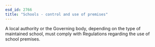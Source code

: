 ```yaml
---
esd_id: 2766
title: "Schools - control and use of premises"
---
```


A local authority or the Governing body, depending on the type of maintained school, must comply with Regulations regarding the use of school premises.

